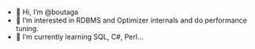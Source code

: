 - 👋 Hi, I’m @boutaga
- 👀 I’m interested in RDBMS and Optimizer internals and do performance tuning. 
- 🌱 I’m currently learning SQL, C#, Perl...

<!---
boutaga/boutaga is a ✨ special ✨ repository because its `README.md` (this file) appears on your GitHub profile.
You can click the Preview link to take a look at your changes.
--->
